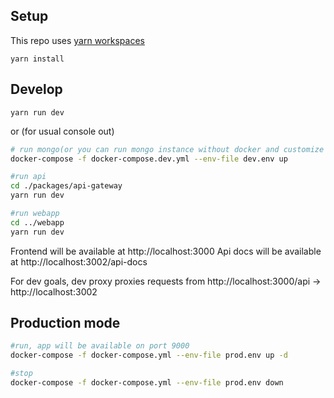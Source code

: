 ## Setup

This repo uses [yarn workspaces](https://classic.yarnpkg.com/en/docs/workspaces/)

```
yarn install
```

## Develop

```
yarn run dev
```

or (for usual console out)

```bash
# run mongo(or you can run mongo instance without docker and customize configs)
docker-compose -f docker-compose.dev.yml --env-file dev.env up

#run api
cd ./packages/api-gateway
yarn run dev

#run webapp
cd ../webapp
yarn run dev
```

Frontend will be available at http://localhost:3000
Api docs will be available at http://localhost:3002/api-docs

For dev goals, dev proxy proxies requests from http://localhost:3000/api -> http://localhost:3002

## Production mode

```bash
#run, app will be available on port 9000
docker-compose -f docker-compose.yml --env-file prod.env up -d

#stop
docker-compose -f docker-compose.yml --env-file prod.env down
```

